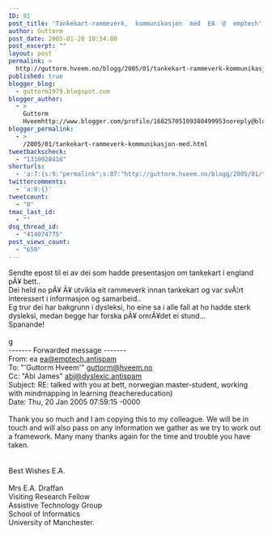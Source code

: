 ```yaml
---
ID: 91
post_title: 'Tankekart-rammeverk,  kommunikasjon  med  EA  @  emptech'
author: Guttorm
post_date: 2005-01-20 10:34:00
post_excerpt: ""
layout: post
permalink: >
  http://guttorm.hveem.no/blogg/2005/01/tankekart-rammeverk-kommunikasjon-med-ea-emptech/
published: true
blogger_blog:
  - guttorm1979.blogspot.com
blogger_author:
  - >
    Guttorm
    Hveemhttp://www.blogger.com/profile/16825705109380499953noreply@blogger.com
blogger_permalink:
  - >
    /2005/01/tankekart-rammeverk-kommunikasjon-med.html
tweetbackscheck:
  - "1310028416"
shorturls:
  - 'a:7:{s:9:"permalink";s:87:"http://guttorm.hveem.no/blogg/2005/01/tankekart-rammeverk-kommunikasjon-med-ea-emptech/";s:7:"tinyurl";s:25:"http://tinyurl.com/dhxwbf";s:4:"isgd";s:17:"http://is.gd/gLN0";s:5:"bitly";s:19:"http://bit.ly/RZ4NE";s:5:"snipr";s:22:"http://snipr.com/ai38m";s:5:"snurl";s:22:"http://snurl.com/ai38m";s:7:"snipurl";s:24:"http://snipurl.com/ai38m";}'
twittercomments:
  - 'a:0:{}'
tweetcount:
  - "0"
tmac_last_id:
  - ""
dsq_thread_id:
  - "414074775"
post_views_count:
  - "650"
---
```

Sendte epost til ei av dei som hadde presentasjon om tankekart i england pÃ¥ bett..
<br />Dei held no pÃ¥ Ã¥ utvikla eit rammeverk innan tankekart og var svÃ¦rt interessert i informasjon og samarbeid..
<br />Eg trur dei har bakgrunn i dysleksi, ho eine sa i alle fall at ho hadde sterk dysleksi, medan begge har forska pÃ¥ omrÃ¥det ei stund...
<br />Spanande!
<br />
<br />g
<br />------- Forwarded message -------
<br />From: ea <ea@emptech.antispam>
<br />To: "'Guttorm Hveem'" <guttorm@hveem.no>
<br />Cc: "Abi James" <abi@dyslexic.antispam>
<br />Subject: RE: talked with you at bett, norwegian master-student, working with mindmapping in learning (teachereducation)
<br />Date: Thu, 20 Jan 2005 07:59:15 -0000
<br />
<br />Thank you so much and I am copying this to my colleague.  We will be in
<br />touch and will also pass on any information we gather as we try to work out
<br />a framework.  Many many thanks again for the time and trouble you have
<br />taken.
<br />
<br />
<br />Best Wishes E.A.
<br />
<br />Mrs E.A. Draffan
<br />Visiting Research Fellow
<br />Assistive Technology Group
<br />School of Informatics
<br />University of Manchester.